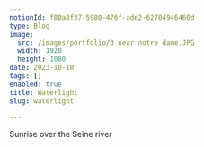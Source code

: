 ```yaml
---
notionId: f80a8f37-5980-476f-ade2-62704946460d
type: Blog
image:
  src: /images/portfolio/3 near notre dame.JPG
  width: 1920
  height: 1080
date: 2023-10-10
tags: []
enabled: true
title: Waterlight
slug: waterlight

---
```


Sunrise over the Seine river 
